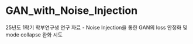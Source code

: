 # GAN_with_Noise_Injection
25년도 1학기 학부연구생 연구 자료 - Noise Injection을 통한 GAN의 loss 안정화 및 mode collapse 완화 시도
